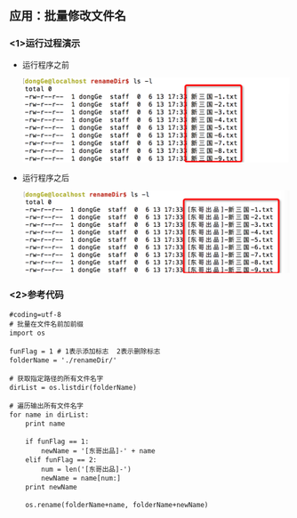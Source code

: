 ## 应用：批量修改文件名

### <1>运行过程演示

- 运行程序之前

  ![img](../Images/01-第8天-1.png)

- 运行程序之后

  ![img](../Images/01-第8天-2.png)

### <2>参考代码

```
#coding=utf-8
# 批量在文件名前加前缀
import os

funFlag = 1 # 1表示添加标志  2表示删除标志
folderName = './renameDir/'

# 获取指定路径的所有文件名字
dirList = os.listdir(folderName)

# 遍历输出所有文件名字
for name in dirList:
    print name

    if funFlag == 1:
        newName = '[东哥出品]-' + name
    elif funFlag == 2:
        num = len('[东哥出品]-')
        newName = name[num:]
    print newName

    os.rename(folderName+name, folderName+newName)
```